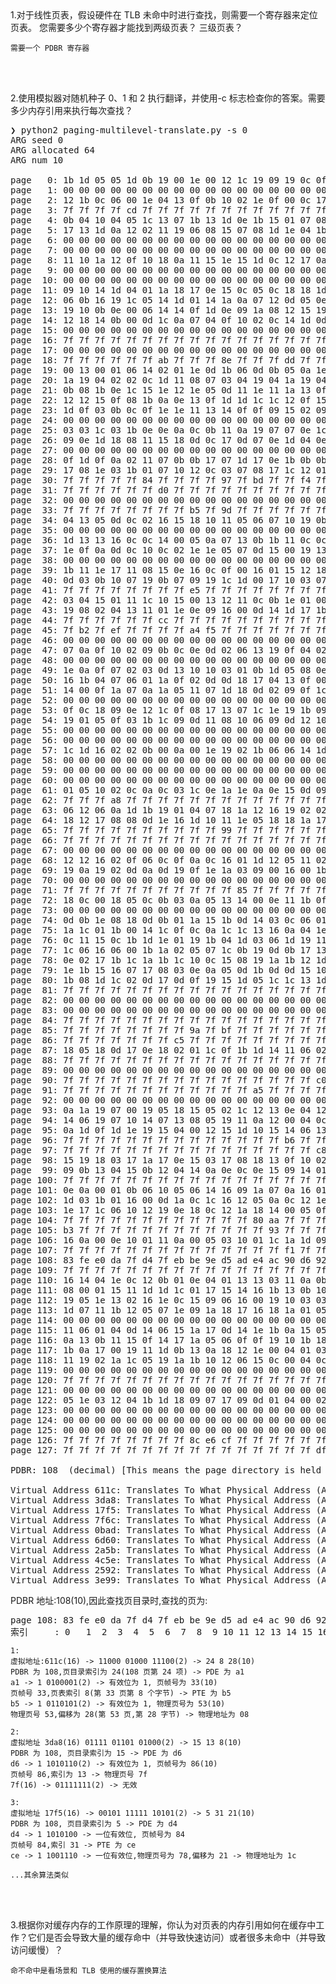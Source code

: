 <br/>
<br/>

1.对于线性页表，假设硬件在 TLB 未命中时进行查找，则需要一个寄存器来定位页表。 您需要多少个寄存器才能找到两级页表？ 三级页表？

    需要一个 PDBR 寄存器

<br/>
<br/>

2.使用模拟器对随机种子 0、1 和 2 执行翻译，并使用-c 标志检查你的答案。需要多少内存引用来执行每次查找？

<pre>
❯ python2 paging-multilevel-translate.py -s 0
ARG seed 0
ARG allocated 64
ARG num 10

page   0: 1b 1d 05 05 1d 0b 19 00 1e 00 12 1c 19 09 19 0c 0f 0b 0a 12 18 15 17 00 10 0a 06 1c 06 05 05 14 
page   1: 00 00 00 00 00 00 00 00 00 00 00 00 00 00 00 00 00 00 00 00 00 00 00 00 00 00 00 00 00 00 00 00 
page   2: 12 1b 0c 06 00 1e 04 13 0f 0b 10 02 1e 0f 00 0c 17 09 17 17 07 1e 00 1a 0f 04 08 12 08 19 06 0b 
page   3: 7f 7f 7f 7f cd 7f 7f 7f 7f 7f 7f 7f 7f 7f 7f 7f 7f 7f 7f 7f 7f 7f 88 7f 7f 7f 7f 7f 7f 7f 7f b9 
page   4: 0b 04 10 04 05 1c 13 07 1b 13 1d 0e 1b 15 01 07 08 05 07 07 1b 0e 1b 04 11 00 1c 00 0c 18 1e 00 
page   5: 17 13 1d 0a 12 02 11 19 06 08 15 07 08 1d 1e 04 1b 11 01 12 13 01 17 19 02 14 0e 07 0e 04 0a 14 
page   6: 00 00 00 00 00 00 00 00 00 00 00 00 00 00 00 00 00 00 00 00 00 00 00 00 00 00 00 00 00 00 00 00 
page   7: 00 00 00 00 00 00 00 00 00 00 00 00 00 00 00 00 00 00 00 00 00 00 00 00 00 00 00 00 00 00 00 00 
page   8: 11 10 1a 12 0f 10 18 0a 11 15 1e 15 1d 0c 12 17 0a 08 1e 0a 1e 1a 06 19 1e 08 14 17 02 19 09 15 
page   9: 00 00 00 00 00 00 00 00 00 00 00 00 00 00 00 00 00 00 00 00 00 00 00 00 00 00 00 00 00 00 00 00 
page  10: 00 00 00 00 00 00 00 00 00 00 00 00 00 00 00 00 00 00 00 00 00 00 00 00 00 00 00 00 00 00 00 00 
page  11: 09 10 14 1d 04 01 1a 18 17 0e 15 0c 05 0c 18 18 1d 1b 15 10 16 05 1c 16 12 0d 13 13 1b 11 06 0d 
page  12: 06 0b 16 19 1c 05 14 1d 01 14 1a 0a 07 12 0d 05 0e 0c 11 0f 09 0b 19 07 11 00 16 0a 01 08 07 1d 
page  13: 19 10 0b 0e 00 06 14 14 0f 1d 0e 09 1a 08 12 15 19 18 0b 01 01 16 1d 0a 0d 16 14 08 14 09 0b 10 
page  14: 12 18 14 0b 00 0d 1c 0a 07 04 0f 10 02 0c 14 1d 0d 0d 0e 06 0c 14 0c 12 19 1e 1b 0b 00 12 0e 07 
page  15: 00 00 00 00 00 00 00 00 00 00 00 00 00 00 00 00 00 00 00 00 00 00 00 00 00 00 00 00 00 00 00 00 
page  16: 7f 7f 7f 7f 7f 7f 7f 7f 7f 7f 7f 7f 7f 7f 7f 7f 7f 7f 7f 7f 7f 7f 7f 7f 7f 7f 7f 7f ea 7f 7f 7f 
page  17: 00 00 00 00 00 00 00 00 00 00 00 00 00 00 00 00 00 00 00 00 00 00 00 00 00 00 00 00 00 00 00 00 
page  18: 7f 7f 7f 7f 7f 7f ab 7f 7f 7f 8e 7f 7f 7f dd 7f 7f 7f 7f 7f 7f 7f 8b 7f 7f 7f 7f 7f 7f 7f 7f 7f 
page  19: 00 13 00 01 06 14 02 01 1e 0d 1b 06 0d 0b 05 0a 1e 17 0b 0c 08 10 16 15 0e 01 1c 0c 0c 00 04 1a 
page  20: 1a 19 04 02 02 0c 1d 11 08 07 03 04 19 04 1a 19 04 11 00 1a 11 17 0f 15 1c 11 1b 0a 03 00 07 19 
page  21: 0b 08 1b 0e 1c 15 1e 12 1e 05 0d 11 1e 11 1a 13 0f 0c 0b 09 06 1d 10 1a 1b 1d 07 0a 13 09 04 17 
page  22: 12 12 15 0f 08 1b 0a 0e 13 0f 1d 1d 1c 1c 12 0f 15 06 08 01 05 00 14 04 18 15 1e 0c 1c 0e 0a 03 
page  23: 1d 0f 03 0b 0c 0f 1e 1e 11 13 14 0f 0f 09 15 02 09 1b 07 1d 1e 11 01 02 06 0a 03 18 0b 07 01 0b 
page  24: 00 00 00 00 00 00 00 00 00 00 00 00 00 00 00 00 00 00 00 00 00 00 00 00 00 00 00 00 00 00 00 00 
page  25: 03 03 1c 03 1b 0e 0e 0a 0c 0b 11 0a 19 07 07 0e 1c 00 16 00 0c 17 0d 0d 07 0e 07 08 14 12 1c 1e 
page  26: 09 0e 1d 18 08 11 15 18 0d 0c 17 0d 07 0e 1d 04 0e 13 0e 06 00 15 13 00 09 17 13 10 04 15 0e 15 
page  27: 00 00 00 00 00 00 00 00 00 00 00 00 00 00 00 00 00 00 00 00 00 00 00 00 00 00 00 00 00 00 00 00 
page  28: 0f 1d 0f 0a 02 11 07 0b 0b 17 07 1d 17 0e 1b 0b 0b 04 18 0c 0f 0e 14 0b 1c 0d 0b 0c 17 1e 1a 0e 
page  29: 17 08 1e 03 1b 01 07 10 12 0c 03 07 08 17 1c 12 01 18 09 0a 10 07 1c 05 0c 08 10 11 13 10 0c 13 
page  30: 7f 7f 7f 7f 7f 84 7f 7f 7f 7f 97 7f bd 7f 7f f4 7f 7f 7f 7f 7f 7f 7f 7f 7f 7f 7f 7f 7f 7f 9c 7f 
page  31: 7f 7f 7f 7f 7f 7f d0 7f 7f 7f 7f 7f 7f 7f 7f 7f 7f 7f 7f 7f 7f 7f 7f 7f 7f 7f 7f 7f 7f 7f 7f 7f 
page  32: 00 00 00 00 00 00 00 00 00 00 00 00 00 00 00 00 00 00 00 00 00 00 00 00 00 00 00 00 00 00 00 00 
page  33: 7f 7f 7f 7f 7f 7f 7f 7f b5 7f 9d 7f 7f 7f 7f 7f 7f 7f 7f 7f 7f 7f 7f 7f 7f 7f f6 b1 7f 7f 7f 7f 
page  34: 04 13 05 0d 0c 02 16 15 18 10 11 05 06 07 10 19 0b 1b 16 16 0a 03 1d 1a 0c 1a 1b 0a 0f 0a 15 1c 
page  35: 00 00 00 00 00 00 00 00 00 00 00 00 00 00 00 00 00 00 00 00 00 00 00 00 00 00 00 00 00 00 00 00 
page  36: 1d 13 13 16 0c 0c 14 00 05 0a 07 13 0b 1b 11 0c 0c 15 0c 14 01 0d 08 04 10 0f 11 17 1b 0f 09 0e 
page  37: 1e 0f 0a 0d 0c 10 0c 02 1e 1e 05 07 0d 15 00 19 13 08 1a 14 09 10 1e 01 15 1a 15 04 12 18 0c 12 
page  38: 00 00 00 00 00 00 00 00 00 00 00 00 00 00 00 00 00 00 00 00 00 00 00 00 00 00 00 00 00 00 00 00 
page  39: 1b 11 1e 17 11 08 15 0e 16 0c 0f 00 16 01 15 12 18 08 15 06 10 0a 1e 1e 06 11 0a 1e 1c 12 16 15 
page  40: 0d 03 0b 10 07 19 0b 07 09 19 1c 1d 00 17 10 03 07 08 0c 0e 1d 01 15 1a 0b 07 06 09 04 11 07 00 
page  41: 7f 7f 7f 7f 7f 7f 7f 7f e5 7f 7f 7f 7f 7f 7f 7f 7f 7f 7f 7f 7f 7f 7f 7f 7f 7f 8d 7f 7f 7f 7f 7f 
page  42: 03 04 15 01 11 1c 10 15 00 13 12 11 0c 0b 1e 01 00 1d 05 03 06 18 1d 00 0d 03 08 06 14 0a 05 0f 
page  43: 19 08 02 04 13 11 01 1e 0e 09 16 00 0d 14 1d 17 1b 03 0d 00 08 0b 0a 0b 18 05 19 10 0a 11 05 0f 
page  44: 7f 7f 7f 7f 7f 7f cc 7f 7f 7f 7f 7f 7f 7f 7f 7f 7f 7f 7f 7f 7f 7f 7f 7f 7f a2 7f 7f 7f 7f 7f 7f 
page  45: 7f b2 7f ef 7f 7f 7f 7f a4 f5 7f 7f 7f 7f 7f 7f 7f 7f 7f 7f 7f 7f 7f 7f 7f 7f 7f 7f 7f 7f 7f 7f 
page  46: 00 00 00 00 00 00 00 00 00 00 00 00 00 00 00 00 00 00 00 00 00 00 00 00 00 00 00 00 00 00 00 00 
page  47: 07 0a 0f 10 02 09 0b 0c 0e 0d 02 06 13 19 0f 04 02 04 0b 11 14 10 11 0a 14 16 0c 19 17 1c 0e 0a 
page  48: 00 00 00 00 00 00 00 00 00 00 00 00 00 00 00 00 00 00 00 00 00 00 00 00 00 00 00 00 00 00 00 00 
page  49: 1e 0a 0f 07 02 03 0d 13 10 10 03 01 0b 1d 05 08 0e 1c 1d 00 14 07 14 17 1b 15 1a 18 04 01 16 10 
page  50: 16 1b 04 07 06 01 1a 0f 02 0d 0d 18 17 04 13 0f 00 04 14 0b 1d 0f 15 04 0e 16 19 06 0c 0e 0d 0e 
page  51: 14 00 0f 1a 07 0a 1a 05 11 07 1d 18 0d 02 09 0f 1c 03 11 15 10 19 10 1d 12 12 0d 12 0b 11 09 05 
page  52: 00 00 00 00 00 00 00 00 00 00 00 00 00 00 00 00 00 00 00 00 00 00 00 00 00 00 00 00 00 00 00 00 
page  53: 0f 0c 18 09 0e 12 1c 0f 08 17 13 07 1c 1e 19 1b 09 16 1b 15 0e 03 0d 12 1c 1d 0e 1a 08 18 11 00 
page  54: 19 01 05 0f 03 1b 1c 09 0d 11 08 10 06 09 0d 12 10 08 07 03 18 03 16 07 08 16 14 16 0f 1a 03 14 
page  55: 00 00 00 00 00 00 00 00 00 00 00 00 00 00 00 00 00 00 00 00 00 00 00 00 00 00 00 00 00 00 00 00 
page  56: 00 00 00 00 00 00 00 00 00 00 00 00 00 00 00 00 00 00 00 00 00 00 00 00 00 00 00 00 00 00 00 00 
page  57: 1c 1d 16 02 02 0b 00 0a 00 1e 19 02 1b 06 06 14 1d 03 00 0b 00 12 1a 05 03 0a 1d 04 1d 0b 0e 09 
page  58: 00 00 00 00 00 00 00 00 00 00 00 00 00 00 00 00 00 00 00 00 00 00 00 00 00 00 00 00 00 00 00 00 
page  59: 00 00 00 00 00 00 00 00 00 00 00 00 00 00 00 00 00 00 00 00 00 00 00 00 00 00 00 00 00 00 00 00 
page  60: 00 00 00 00 00 00 00 00 00 00 00 00 00 00 00 00 00 00 00 00 00 00 00 00 00 00 00 00 00 00 00 00 
page  61: 01 05 10 02 0c 0a 0c 03 1c 0e 1a 1e 0a 0e 15 0d 09 16 1b 1c 13 0b 1e 13 02 02 17 01 00 0c 10 0d 
page  62: 7f 7f 7f a8 7f 7f 7f 7f 7f 7f 7f 7f 7f 7f 7f 7f 7f 7f 7f 7f 7f 7f 7f 7f 7f 7f 7f 7f 7f 7f 7f 7f 
page  63: 06 12 06 0a 1d 1b 19 01 04 07 18 1a 12 16 19 02 02 1a 01 06 01 00 1a 0a 04 04 14 1e 0f 1b 0f 11 
page  64: 18 12 17 08 08 0d 1e 16 1d 10 11 1e 05 18 18 1a 17 04 14 1c 11 0b 1d 11 0c 13 18 07 00 10 1d 15 
page  65: 7f 7f 7f 7f 7f 7f 7f 7f 7f 7f 99 7f 7f 7f 7f 7f 7f 7f 7f 7f 7f 7f 7f 7f 7f 7f 7f 7f 7f 7f 7f 7f 
page  66: 7f 7f 7f 7f 7f 7f 7f 7f 7f 7f 7f 7f 7f 7f 7f 7f 7f 7f 7f 7f 7f 7f 7f 7f 7f 7f 7f 7f 7f d7 7f 7f 
page  67: 00 00 00 00 00 00 00 00 00 00 00 00 00 00 00 00 00 00 00 00 00 00 00 00 00 00 00 00 00 00 00 00 
page  68: 12 12 16 02 0f 06 0c 0f 0a 0c 16 01 1d 12 05 11 02 0f 15 0d 09 14 1c 1b 0b 1a 03 01 1e 17 13 11 
page  69: 19 0a 19 02 0d 0a 0d 19 0f 1e 1a 03 09 00 16 00 1b 05 0c 01 09 0c 01 17 16 0b 19 02 01 0b 1b 17 
page  70: 00 00 00 00 00 00 00 00 00 00 00 00 00 00 00 00 00 00 00 00 00 00 00 00 00 00 00 00 00 00 00 00 
page  71: 7f 7f 7f 7f 7f 7f 7f 7f 7f 7f 7f 85 7f 7f 7f 7f 7f 7f 7f 7f 7f 7f 7f 7f 7f 7f 7f 7f 7f 7f 7f 7f 
page  72: 18 0c 00 18 05 0c 0b 03 0a 05 13 14 00 0e 11 1b 0f 02 01 1a 18 1a 08 14 02 19 0a 1d 0e 01 1c 13 
page  73: 00 00 00 00 00 00 00 00 00 00 00 00 00 00 00 00 00 00 00 00 00 00 00 00 00 00 00 00 00 00 00 00 
page  74: 0d 0b 1e 08 18 0d 0b 01 1a 15 1b 0d 14 03 0c 06 01 1d 06 04 06 0b 10 04 1e 1e 04 0c 15 1b 0f 1c 
page  75: 1a 1c 01 1b 00 14 1c 0f 0c 0a 1c 1c 13 16 0a 04 1e 14 08 1e 12 0a 1b 02 18 04 03 08 16 12 0d 04 
page  76: 0c 11 15 0c 1b 1d 1e 01 19 1b 04 1d 03 06 1d 19 11 08 07 0c 00 13 01 17 02 00 08 17 19 0f 1d 03 
page  77: 1c 06 16 06 00 1b 1a 02 05 07 1c 0b 19 0d 0b 17 13 08 12 15 19 14 13 12 02 1d 16 08 15 13 14 0b 
page  78: 0e 02 17 1b 1c 1a 1b 1c 10 0c 15 08 19 1a 1b 12 1d 11 0d 14 1e 1c 18 02 12 0f 13 1a 07 16 03 06 
page  79: 1e 1b 15 16 07 17 08 03 0e 0a 05 0d 1b 0d 0d 15 10 04 1c 0d 18 0c 19 0c 06 06 1d 12 01 0c 07 02 
page  80: 1b 08 1d 1c 02 0d 17 0d 0f 19 15 1d 05 1c 1c 13 1d 07 1b 17 12 02 00 00 07 17 0b 18 13 0c 1b 01 
page  81: 7f 7f 7f 7f 7f 7f 7f 7f 7f 7f 7f 7f 7f 7f 7f 7f 7f e2 7f 7f 7f 7f 7f 7f 7f 7f 7f 7f 7f 7f 7f fa 
page  82: 00 00 00 00 00 00 00 00 00 00 00 00 00 00 00 00 00 00 00 00 00 00 00 00 00 00 00 00 00 00 00 00 
page  83: 00 00 00 00 00 00 00 00 00 00 00 00 00 00 00 00 00 00 00 00 00 00 00 00 00 00 00 00 00 00 00 00 
page  84: 7f 7f 7f 7f 7f 7f 7f 7f 7f 7f 7f 7f 7f 7f 7f 7f 7f 7f 7f 7f 7f 7f 7f 7f 7f 94 7f 7f 7f 7f 7f ce 
page  85: 7f 7f 7f 7f 7f 7f 7f 7f 9a 7f bf 7f 7f 7f 7f 7f 7f 7f 7f 7f af 7f 7f 7f 7f 7f 7f 7f 7f 7f 7f 7f 
page  86: 7f 7f 7f 7f 7f 7f 7f c5 7f 7f 7f 7f 7f 7f 7f 7f 7f 7f 7f 7f ca 7f 7f ee 7f 7f 7f 7f 7f 7f 7f 7f 
page  87: 18 05 18 0d 17 0e 18 02 01 1c 0f 1b 1d 14 11 06 02 19 1b 18 15 0d 09 03 0d 11 1c 1d 0c 03 17 16 
page  88: 7f 7f 7f 7f 7f 7f 7f 7f 7f 7f 7f 7f 7f 7f 7f 7f 7f 7f 7f c4 7f 7f 7f 7f 7f 7f 7f 7f 7f 7f 7f 7f 
page  89: 00 00 00 00 00 00 00 00 00 00 00 00 00 00 00 00 00 00 00 00 00 00 00 00 00 00 00 00 00 00 00 00 
page  90: 7f 7f 7f 7f 7f 7f 7f 7f 7f 7f 7f 7f 7f 7f 7f 7f c0 7f 7f 7f 7f 7f 7f 7f 7f de 7f 7f 7f 7f 7f 7f 
page  91: 7f 7f 7f 7f 7f 7f 7f 7f 7f 7f 7f 7f a5 7f 7f 7f 7f 7f 7f 7f 7f 7f 7f 7f 7f 7f 7f 7f 7f 7f 7f 7f 
page  92: 00 00 00 00 00 00 00 00 00 00 00 00 00 00 00 00 00 00 00 00 00 00 00 00 00 00 00 00 00 00 00 00 
page  93: 0a 1a 19 07 00 19 05 18 15 05 02 1c 12 13 0e 04 12 07 18 16 00 1c 01 02 09 04 07 0b 16 0c 08 0f 
page  94: 14 06 19 07 10 14 07 13 08 05 19 11 0a 12 00 04 0c 1e 0f 02 17 18 18 11 15 06 16 19 17 0a 12 13 
page  95: 0a 1d 0f 1d 1e 19 15 04 00 12 15 1d 10 15 14 06 13 1e 03 15 13 0b 18 00 1b 19 0e 03 0e 12 07 0f 
page  96: 7f 7f 7f 7f 7f 7f 7f 7f 7f 7f 7f 7f 7f 7f b6 7f 7f 7f 7f 7f 7f 7f 7f 7f 7f 7f 7f 7f 7f 7f 7f 7f 
page  97: 7f 7f 7f 7f 7f 7f 7f 7f 7f 7f 7f 7f 7f 7f 7f 7f c8 7f 7f 7f 7f 7f e7 7f 7f 7f 7f 7f 7f 7f 7f 7f 
page  98: 15 19 18 03 17 1a 17 0e 15 03 17 08 18 13 0f 10 02 01 00 18 04 03 0b 1e 1b 09 19 02 0c 11 1e 01 
page  99: 09 0b 13 04 15 0b 12 04 14 0a 0e 0c 0e 15 09 14 01 09 17 01 13 00 0e 1b 00 10 02 1a 15 17 14 00 
page 100: 7f 7f 7f 7f 7f 7f 7f 7f 7f 7f 7f 7f 7f 7f 7f 7f 7f 7f a7 7f 7f 7f 7f 7f 7f 7f 7f 7f 7f e3 7f 7f 
page 101: 0e 0a 00 01 0b 06 10 05 06 14 16 09 1a 07 0a 16 01 1c 02 0e 16 01 19 1e 0e 03 02 03 17 0c 1c 0d 
page 102: 1d 03 1b 01 16 00 0d 1a 0c 1c 16 12 05 0a 0c 12 1e 08 0f 1c 0a 13 17 13 17 06 1d 05 12 09 13 09 
page 103: 1e 17 1c 06 10 12 19 0e 18 0c 12 1a 18 14 00 05 0f 07 02 1a 1d 09 0c 19 01 13 03 08 19 01 01 0c 
page 104: 7f 7f 7f 7f 7f 7f 7f 7f 7f 7f 7f 7f 80 aa 7f 7f 7f 7f 7f 7f 7f 7f 7f 7f 7f 7f 7f 7f f0 7f 7f 7f 
page 105: b3 7f 7f 7f 7f 7f 7f 7f 7f 7f 7f 7f 7f 93 7f 7f 7f 7f 7f 7f 7f 7f 7f 7f 7f 7f 7f 7f 7f 7f 7f 7f 
page 106: 16 0a 00 0e 10 01 11 0a 00 05 03 10 01 1c 1a 1d 09 1c 1e 17 08 14 12 0c 09 01 03 04 0e 13 17 01 
page 107: 7f 7f 7f 7f 7f 7f 7f 7f 7f 7f 7f 7f 7f 7f f1 7f 7f 7f 7f 7f 7f 7f 7f 7f f3 7f 7f 7f 7f 7f 7f 7f 
page 108: 83 fe e0 da 7f d4 7f eb be 9e d5 ad e4 ac 90 d6 92 d8 c1 f8 9f e1 ed e9 a1 e8 c7 c2 a9 d1 db ff 
page 109: 7f 7f 7f 7f 7f 7f 7f 7f 7f 7f 7f 7f 7f 7f 7f 7f 7f 82 7f 7f 7f 7f 7f 7f 7f 7f 7f 7f 7f 7f 7f 7f 
page 110: 16 14 04 1e 0c 12 0b 01 0e 04 01 13 13 03 11 0a 0b 18 0f 1b 12 0e 13 0a 03 15 13 18 03 1c 18 1c 
page 111: 08 00 01 15 11 1d 1d 1c 01 17 15 14 16 1b 13 0b 10 06 12 00 04 0a 18 16 0a 13 01 05 1e 08 0c 11 
page 112: 19 05 1e 13 02 16 1e 0c 15 09 06 16 00 19 10 03 03 14 1b 08 1e 03 1a 0c 02 08 0e 18 1a 04 10 14 
page 113: 1d 07 11 1b 12 05 07 1e 09 1a 18 17 16 18 1a 01 05 0f 06 10 0f 03 02 00 19 02 1d 1e 17 0d 08 0c 
page 114: 00 00 00 00 00 00 00 00 00 00 00 00 00 00 00 00 00 00 00 00 00 00 00 00 00 00 00 00 00 00 00 00 
page 115: 11 06 01 04 0d 14 06 15 1a 17 0d 14 1e 1b 0a 15 05 11 0b 0d 0d 14 1a 0e 04 17 17 1d 0c 0e 10 1b 
page 116: 0a 13 0b 11 15 0f 14 17 1a 05 06 0f 0f 19 10 1b 18 0f 19 0e 0a 0d 0e 14 01 16 1e 0e 02 06 03 07 
page 117: 1b 0a 17 00 19 11 1d 0b 13 0a 18 12 1e 00 04 01 03 1c 1d 0e 1d 19 18 17 05 11 0d 1d 05 05 14 04 
page 118: 11 19 02 1a 1c 05 19 1a 1b 10 12 06 15 0c 00 04 0c 1b 11 1c 1c 02 12 0a 0f 0e 0e 03 19 0f 13 0e 
page 119: 00 00 00 00 00 00 00 00 00 00 00 00 00 00 00 00 00 00 00 00 00 00 00 00 00 00 00 00 00 00 00 00 
page 120: 7f 7f 7f 7f 7f 7f 7f 7f 7f 7f 7f 7f 7f 7f 7f 7f 7f 7f cb 7f 7f 7f 7f 7f 7f 7f 7f 7f 7f 7f 7f 7f 
page 121: 00 00 00 00 00 00 00 00 00 00 00 00 00 00 00 00 00 00 00 00 00 00 00 00 00 00 00 00 00 00 00 00 
page 122: 05 1e 03 12 04 1b 1d 18 09 07 17 09 0d 01 04 00 02 02 0d 11 16 04 0d 13 02 0d 0b 1d 01 0c 0c 16 
page 123: 00 00 00 00 00 00 00 00 00 00 00 00 00 00 00 00 00 00 00 00 00 00 00 00 00 00 00 00 00 00 00 00 
page 124: 00 00 00 00 00 00 00 00 00 00 00 00 00 00 00 00 00 00 00 00 00 00 00 00 00 00 00 00 00 00 00 00 
page 125: 00 00 00 00 00 00 00 00 00 00 00 00 00 00 00 00 00 00 00 00 00 00 00 00 00 00 00 00 00 00 00 00 
page 126: 7f 7f 7f 7f 7f 7f 7f 7f 8c e6 cf 7f 7f 7f 7f 7f 7f 7f 7f 7f 7f 7f 7f 7f 7f 7f 96 7f 7f 7f 7f 7f 
page 127: 7f 7f 7f 7f 7f 7f 7f 7f 7f 7f 7f 7f 7f 7f 7f 7f df 7f 7f 7f 7f 7f 7f 7f 7f 7f 7f 7f 7f 95 7f 7f 

PDBR: 108  (decimal) [This means the page directory is held in this page]

Virtual Address 611c: Translates To What Physical Address (And Fetches what Value)? Or Fault?
Virtual Address 3da8: Translates To What Physical Address (And Fetches what Value)? Or Fault?
Virtual Address 17f5: Translates To What Physical Address (And Fetches what Value)? Or Fault?
Virtual Address 7f6c: Translates To What Physical Address (And Fetches what Value)? Or Fault?
Virtual Address 0bad: Translates To What Physical Address (And Fetches what Value)? Or Fault?
Virtual Address 6d60: Translates To What Physical Address (And Fetches what Value)? Or Fault?
Virtual Address 2a5b: Translates To What Physical Address (And Fetches what Value)? Or Fault?
Virtual Address 4c5e: Translates To What Physical Address (And Fetches what Value)? Or Fault?
Virtual Address 2592: Translates To What Physical Address (And Fetches what Value)? Or Fault?
Virtual Address 3e99: Translates To What Physical Address (And Fetches what Value)? Or Fault?
</pre>


PDBR 地址:108(10),因此查找页目录时,查找的页为:

<pre>
page 108: 83 fe e0 da 7f d4 7f eb be 9e d5 ad e4 ac 90 d6 92 d8 c1 f8 9f e1 ed e9 a1 e8 c7 c2 a9 d1 db ff 
索引     : 0   1  2  3  4  5  6  7  8  9 10 11 12 13 14 15 16 17 18 19 20 21 22 23 24 25 26 27 28 29 30 31
</pre>

 
    1:
    虚拟地址:611c(16) -> 11000 01000 11100(2) -> 24 8 28(10)
    PDBR 为 108,页目录索引为 24(108 页第 24 项) -> PDE 为 a1
    a1 -> 1 0100001(2) -> 有效位为 1, 页帧号为 33(10)
    页帧号 33,页表索引 8(第 33 页第 8 个字节) -> PTE 为 b5
    b5 -> 1 0110101(2) -> 有效位为 1, 物理页号为 53(10)
    物理页号 53,偏移为 28(第 53 页,第 28 字节) -> 物理地址为 08

    2:
    虚拟地址 3da8(16) 01111 01101 01000(2) -> 15 13 8(10)
    PDBR 为 108, 页目录索引为 15 -> PDE 为 d6
    d6 -> 1 1010110(2) -> 有效位为 1, 页帧号为 86(10)
    页帧号 86,索引为 13 -> 物理页号 7f 
    7f(16) -> 01111111(2) -> 无效

    3:
    虚拟地址 17f5(16) -> 00101 11111 10101(2) -> 5 31 21(10)
    PDBR 为 108, 页目录索引为 5 -> PDE 为 d4
    d4 -> 1 1010100 -> 一位有效位, 页帧号为 84
    页帧号 84,索引 31 -> PTE 为 ce
    ce -> 1 1001110 -> 一位有效位,物理页号为 78,偏移为 21 -> 物理地址为 1c

    ...其余算法类似

<br/>
<br/>

3.根据你对缓存内存的工作原理的理解，你认为对页表的内存引用如何在缓存中工作？它们是否会导致大量的缓存命中（并导致快速访问）或者很多未命中（并导致访问缓慢）？

    命不命中是看场景和 TLB 使用的缓存置换算法